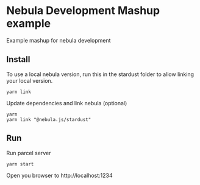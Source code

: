 # Nebula Development Mashup example

Example mashup for nebula development

## Install

To use a local nebula version, run this in the stardust folder to allow linking your local version.

```
yarn link
```

Update dependencies and link nebula (optional)

```
yarn
yarn link "@nebula.js/stardust"
```

## Run

Run parcel server

```
yarn start
```

Open you browser to http://localhost:1234
